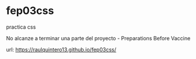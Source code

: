 # fep03css
practica css 

No alcanze a terminar una parte del proyecto 
    - Preparations Before Vaccine

url: https://raulquintero13.github.io/fep03css/
